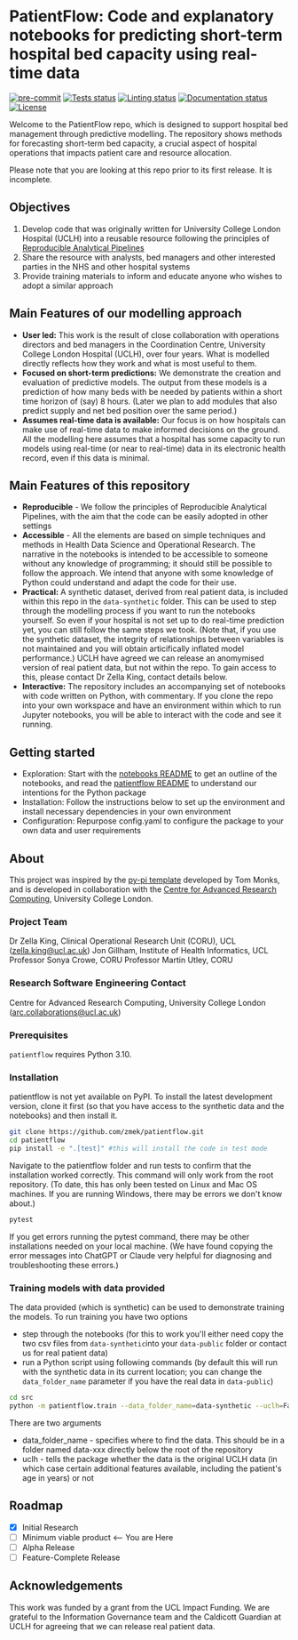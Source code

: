 # PatientFlow: Code and explanatory notebooks for predicting short-term hospital bed capacity using real-time data

[![pre-commit](https://img.shields.io/badge/pre--commit-enabled-brightgreen?logo=pre-commit&logoColor=white)](https://github.com/pre-commit/pre-commit)
[![Tests status][tests-badge]][tests-link]
[![Linting status][linting-badge]][linting-link]
[![Documentation status][documentation-badge]][documentation-link]
[![License][license-badge]](./LICENSE.md)

<!--
[![PyPI version][pypi-version]][pypi-link]
[![Conda-Forge][conda-badge]][conda-link]
[![PyPI platforms][pypi-platforms]][pypi-link]
-->

<!-- prettier-ignore-start -->
[tests-badge]:              https://github.com/zmek/patientflow/actions/workflows/tests.yml/badge.svg
[tests-link]:               https://github.com/zmek/patientflow/actions/workflows/tests.yml
[linting-badge]:            https://github.com/zmek/patientflow/actions/workflows/linting.yml/badge.svg
[linting-link]:             https://github.com/zmek/patientflow/actions/workflows/linting.yml
[documentation-badge]:      https://github.com/zmek/patientflow/actions/workflows/docs.yml/badge.svg
[documentation-link]:       https://github.com/zmek/patientflow/actions/workflows/docs.yml
[conda-badge]:              https://img.shields.io/conda/vn/conda-forge/patientflow
[conda-link]:               https://github.com/conda-forge/patientflow-feedstock
[license-badge]:            https://img.shields.io/badge/License-MIT-yellow.svg
<!-- [pypi-link]:                https://pypi.org/project/patientflow/
[pypi-platforms]:           https://img.shields.io/pypi/pyversions/patientflow
[pypi-version]:             https://img.shields.io/pypi/v/patientflow -->
<!-- prettier-ignore-end -->

Welcome to the PatientFlow repo, which is designed to support hospital bed management through predictive modelling. The repository shows methods for forecasting short-term bed capacity, a crucial aspect of hospital operations that impacts patient care and resource allocation.

Please note that you are looking at this repo prior to its first release. It is incomplete.

## Objectives

1. Develop code that was originally written for University College London Hospital (UCLH) into a reusable resource following the principles of [Reproducible Analytical Pipelines](https://analysisfunction.civilservice.gov.uk/support/reproducible-analytical-pipelines/)
2. Share the resource with analysts, bed managers and other interested parties in the NHS and other hospital systems
3. Provide training materials to inform and educate anyone who wishes to adopt a similar approach

## Main Features of our modelling approach

- **User led:** This work is the result of close collaboration with operations directors and bed managers in the Coordination Centre, University College London Hospital (UCLH), over four years. What is modelled directly reflects how they work and what is most useful to them.
- **Focused on short-term predictions:** We demonstrate the creation and evaluation of predictive models. The output from these models is a prediction of how many beds with be needed by patients within a short time horizon of (say) 8 hours. (Later we plan to add modules that also predict supply and net bed position over the same period.)
- **Assumes real-time data is available:** Our focus is on how hospitals can make use of real-time data to make informed decisions on the ground. All the modelling here assumes that a hospital has some capacity to run models using real-time (or near to real-time) data in its electronic health record, even if this data is minimal.

## Main Features of this repository

- **Reproducible** - We follow the principles of Reproducible Analytical Pipelines, with the aim that the code can be easily adopted in other settings
- **Accessible** - All the elements are based on simple techniques and methods in Health Data Science and Operational Research. The narrative in the notebooks is intended to be accessible to someone without any knowledge of programming; it should still be possible to follow the approach. We intend that anyone with some knowledge of Python could understand and adapt the code for their use.
- **Practical:** A synthetic dataset, derived from real patient data, is included within this repo in the `data-synthetic` folder. This can be used to step through the modelling process if you want to run the notebooks yourself. So even if your hospital is not set up to do real-time prediction yet, you can still follow the same steps we took. (Note that, if you use the synthetic dataset, the integrity of relationships between variables is not maintained and you will obtain articifically inflated model performance.) UCLH have agreed we can release an anomymised version of real patient data, but not within the repo. To gain access to this, please contact Dr Zella King, contact details below.
- **Interactive:** The repository includes an accompanying set of notebooks with code written on Python, with commentary. If you clone the repo into your own workspace and have an environment within which to run Jupyter notebooks, you will be able to interact with the code and see it running.

## Getting started

- Exploration: Start with the [notebooks README](notebooks/README.md) to get an outline of the notebooks, and read the [patientflow README](src/patientflow/README.md) to understand our intentions for the Python package
- Installation: Follow the instructions below to set up the environment and install necessary dependencies in your own environment
- Configuration: Repurpose config.yaml to configure the package to your own data and user requirements

## About

This project was inspired by the [py-pi template](https://github.com/health-data-science-OR/pypi-template) developed by Tom Monks, and is developed in collaboration with the
[Centre for Advanced Research Computing](https://ucl.ac.uk/arc), University
College London.

### Project Team

Dr Zella King, Clinical Operational Research Unit (CORU), UCL ([zella.king@ucl.ac.uk](mailto:zella.king@ucl.ac.uk))
Jon Gillham, Institute of Health Informatics, UCL
Professor Sonya Crowe, CORU
Professor Martin Utley, CORU

### Research Software Engineering Contact

Centre for Advanced Research Computing, University College London
([arc.collaborations@ucl.ac.uk](mailto:arc.collaborations@ucl.ac.uk))

### Prerequisites

`patientflow` requires Python 3.10.

### Installation

patientflow is not yet available on PyPI. To install the latest development version, clone it first (so that you have access to the synthetic data and the notebooks) and then install it.

```sh
git clone https://github.com/zmek/patientflow.git
cd patientflow
pip install -e ".[test]" #this will install the code in test mode

```

Navigate to the patientflow folder and run tests to confirm that the installation worked correctly. This command will only work from the root repository. (To date, this has only been tested on Linux and Mac OS machines. If you are running Windows, there may be errors we don't know about.)

```sh
pytest
```

If you get errors running the pytest command, there may be other installations needed on your local machine. (We have found copying the error messages into ChatGPT or Claude very helpful for diagnosing and troubleshooting these errors.)

### Training models with data provided

The data provided (which is synthetic) can be used to demonstrate training the models. To run training you have two options

- step through the notebooks (for this to work you'll either need copy the two csv files from `data-synthetic`into your `data-public` folder or contact us for real patient data)
- run a Python script using following commands (by default this will run with the synthetic data in its current location; you can change the `data_folder_name` parameter if you have the real data in `data-public`)

```sh
cd src
python -m patientflow.train --data_folder_name=data-synthetic --uclh=False
```

There are two arguments

- data_folder_name - specifies where to find the data. This should be in a folder named data-xxx directly below the root of the repository
- uclh - tells the package whether the data is the original UCLH data (in which case certain additional features available, including the patient's age in years) or not

## Roadmap

- [x] Initial Research
- [ ] Minimum viable product <-- You are Here
- [ ] Alpha Release
- [ ] Feature-Complete Release

## Acknowledgements

This work was funded by a grant from the UCL Impact Funding. We are grateful to the Information Governance team and the Caldicott Guardian at UCLH for agreeing that we can release real patient data.
